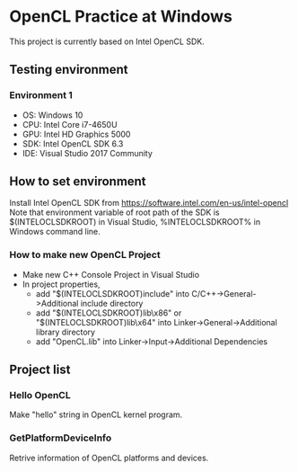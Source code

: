 ﻿# OpenCL Practice at Windows  
  This project is currently based on Intel OpenCL SDK.  
## Testing environment  

### Environment 1  

* OS: Windows 10  
* CPU: Intel Core i7-4650U
* GPU: Intel HD Graphics 5000
* SDK: Intel OpenCL SDK 6.3
* IDE: Visual Studio 2017 Community

## How to set environment  
Install Intel OpenCL SDK from https://software.intel.com/en-us/intel-opencl  
Note that environment variable of root path of the SDK is $(INTELOCLSDKROOT) in Visual Studio, %INTELOCLSDKROOT% in Windows command line.  
### How to make new OpenCL Project  
* Make new C++ Console Project in Visual Studio
* In project properties,  
  * add "$(INTELOCLSDKROOT)include" into C/C++->General->Additional include directory    
  * add "$(INTELOCLSDKROOT)lib\x86" or "$(INTELOCLSDKROOT)lib\x64" into Linker->General->Additional library directory  
  * add "OpenCL.lib" into Linker->Input->Additional Dependencies  

## Project list  

### Hello OpenCL  
Make "hello" string in OpenCL kernel program.  

### GetPlatformDeviceInfo   
Retrive information of OpenCL platforms and devices.  


